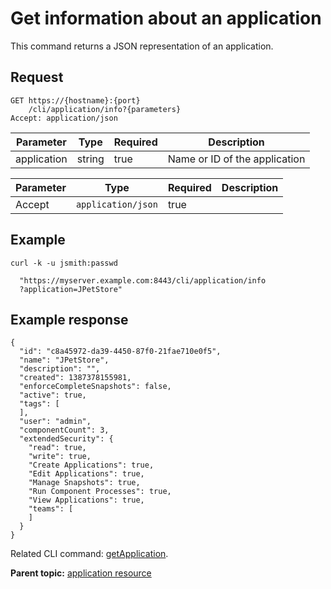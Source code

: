 # Get information about an application

This command returns a JSON representation of an application.

## Request

```
GET https://{hostname}:{port}
    /cli/application/info?{parameters}
Accept: application/json

```

|Parameter|Type|Required|Description|
|---------|----|--------|-----------|
|application|string|true|Name or ID of the application|

|Parameter|Type|Required|Description|
|---------|----|--------|-----------|
|Accept|`application/json`|true| |

## Example

```
curl -k -u jsmith:passwd 
  
  "https://myserver.example.com:8443/cli/application/info
  ?application=JPetStore"
```

## Example response

```
{
  "id": "c8a45972-da39-4450-87f0-21fae710e0f5",
  "name": "JPetStore",
  "description": "",
  "created": 1387378155981,
  "enforceCompleteSnapshots": false,
  "active": true,
  "tags": [
  ],
  "user": "admin",
  "componentCount": 3,
  "extendedSecurity": {
    "read": true,
    "write": true,
    "Create Applications": true,
    "Edit Applications": true,
    "Manage Snapshots": true,
    "Run Component Processes": true,
    "View Applications": true,
    "teams": [
    ]
  }
}
```

Related CLI command: [getApplication](udclient_getapplication.md).

**Parent topic:** [application resource](../../com.udeploy.api.doc/topics/rest_cli_application.md)

